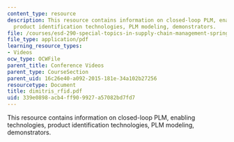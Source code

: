 ```yaml
---
content_type: resource
description: This resource contains information on closed-loop PLM, enabling technologies,
  product identification technologies, PLM modeling, demonstrators.
file: /courses/esd-290-special-topics-in-supply-chain-management-spring-2005/339e0898acb4ff909927a57082bd7fd7_dimitris_rfid.pdf
file_type: application/pdf
learning_resource_types:
- Videos
ocw_type: OCWFile
parent_title: Conference Videos
parent_type: CourseSection
parent_uid: 16c26e40-a092-2015-181e-34a102b27256
resourcetype: Document
title: dimitris_rfid.pdf
uid: 339e0898-acb4-ff90-9927-a57082bd7fd7
---
```

This resource contains information on closed-loop PLM, enabling technologies, product identification technologies, PLM modeling, demonstrators.

